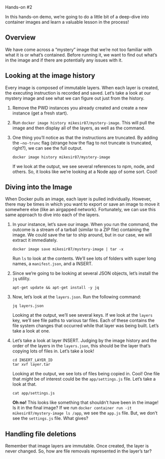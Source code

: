Hands-on #2

In this hands-on demo, we’re going to do a little bit of a deep-dive into container images and learn a valuable lesson in the process!

## Overview

We have come across a “mystery” image that we’re not too familiar with what it is or what’s contained. Before running it, we want to find out what’s in the image and if there are potentially any issues with it.


## Looking at the image history

Every image is composed of immutable layers. When each layer is created, the executing instruction is recorded and saved. Let’s take a look at our mystery image and see what we can figure out just from the history.

1. Remove the PWD instances you already created and create a new instance (get a fresh start).
2. Run `docker image history mikesir87/mystery-image`. This will pull the image and then display all of the layers, as well as the command.
3. One thing you’ll notice as that the instructions are truncated. By adding the `—no-trunc` flag (strange how the flag to not truncate is truncated, right?), we can see the full output.

    ```
    docker image history mikesir87/mystery-image
    ```

    If we look at the output, we see several references to npm, node, and others. So, it looks like we’re looking at a Node app of some sort. Cool!


## Diving into the Image

When Docker pulls an image, each layer is pulled individually. However, there may be times in which you want to export or save an image to move it somewhere else (like an airgapped network). Fortunately, we can use this same approach to dive into each of the layers.

1. In your instance, let’s save our image. When you run the command, the outcome is a stream of a tarball (similar to a ZIP file) containing the image. We could save the tar to ship around, but in our case, we will extract it immediately.

    ```
    docker image save mikesir87/mystery-image | tar -x
    ```

    Run `ls` to look at the contents. We’ll see lots of folders with super long names, a `manifest.json`, and a INSERT.

2. Since we’re going to be looking at several JSON objects, let’s install the `jq` utility.

    ```
    apt-get update && apt-get install -y jq
    ```

3. Now, let’s look at the `layers.json`. Run the following command:

    ```
    jq layers.json
    ```

    Looking at the output, we’ll see several keys. If we look at the `layers` key, we’ll see file paths to various tar files. Each of these contains the file system changes that occurred while that layer was being built. Let’s take a look at one.

4. Let’s take a look at layer INSERT. Judging by the image history and the order of the layers in the `layers.json`, this should be the layer that’s copying lots of files in. Let’s take a look!

    ```
    cd INSERT_LAYER_ID
    tar xvf layer.tar
    ```

    Looking at the output, we see lots of files being copied in. Cool! One file that _might_ be of interest could be the `app/settings.js` file. Let’s take a look at that.

    ```
    cat app/settings.js
    ```

    **Oh no!** This looks like something that shouldn’t have been in the image! Is it in the final image? If we run `docker container run -it mikesir87/mystery-image ls /app`, we see the `app.js` file. But, we don’t see the `settings.js` file. What gives?


## Handling file deletions

Remember that image layers are immutable. Once created, the layer is never changed. So, how are file removals represented in the layer’s tar?